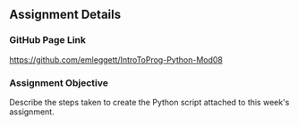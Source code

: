 ## Assignment Details

### GitHub Page Link
https://github.com/emleggett/IntroToProg-Python-Mod08

### Assignment Objective
Describe the steps taken to create the Python script attached to this week's assignment.
